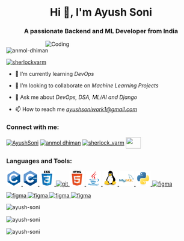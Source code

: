 <h1 align="center">Hi 👋, I'm Ayush Soni</h1>
<h3 align="center">A passionate Backend and ML Developer from India</h3>
<img align="right" alt="Coding" width="400" src="https://cdn.dribbble.com/users/1162077/screenshots/3848914/programmer.gif">

<p align="left"> <img src="https://komarev.com/ghpvc/?username=ayuxhxoni&label=Profile%20views&color=0e75b6&style=flat" alt="anmol-dhiman" /> </p>

 

<p align="left"> <a href="https://twitter.com/AyushSo10373795" target="blank"><img src="https://img.shields.io/twitter/follow/ayushsoni?logo=twitter&style=for-the-badge" alt="sherlockvarm" /></a> </p>

- 🌱 I’m currently learning *DevOps*

- 👯 I’m looking to collaborate on *Machine Learning Projects*

- 💬 Ask me about *DevOps, DSA, ML/AI and Django*

- 📫 How to reach me *ayushsoniwork1@gmail.com*

<h3 align="left">Connect with me:</h3>
<p align="left">
<a href="https://twitter.com/AyushSo10373795" target="blank"><img align="center" src="https://raw.githubusercontent.com/rahuldkjain/github-profile-readme-generator/master/src/images/icons/Social/twitter.svg" alt="AyushSoni" height="30" width="40" /></a>
<a href="https://www.linkedin.com/in/ayush-soni-64a88b202/" target="blank"><img align="center" src="https://raw.githubusercontent.com/rahuldkjain/github-profile-readme-generator/master/src/images/icons/Social/linked-in-alt.svg" alt="anmol dhiman" height="30" width="40" /></a>
<a href="https://instagram.com/ayuxhxoni" target="blank"><img align="center" src="https://raw.githubusercontent.com/rahuldkjain/github-profile-readme-generator/master/src/images/icons/Social/instagram.svg" alt="sherlock_varm" height="30" width="40" /></a>
<a href="https://leetcode.com/ayuxhxoni/" target="blank"><img align="center" src="https://img.icons8.com/?size=512&id=wDGo581Ea5Nf&format=png"  height="30" width="40" /></a>
</p>

<h3 align="left">Languages and Tools:</h3>
<p align="left"> <a href="https://www.cprogramming.com/" target="_blank" rel="noreferrer"> <img src="https://raw.githubusercontent.com/devicons/devicon/master/icons/c/c-original.svg" alt="c" width="40" height="40"/> </a> <a href="https://www.w3schools.com/cpp/" target="_blank" rel="noreferrer"> <img src="https://raw.githubusercontent.com/devicons/devicon/master/icons/cplusplus/cplusplus-original.svg" alt="cplusplus" width="40" height="40"/> </a> <a href="https://www.w3schools.com/css/" target="_blank" rel="noreferrer"> <img src="https://raw.githubusercontent.com/devicons/devicon/master/icons/css3/css3-original-wordmark.svg" alt="css3" width="40" height="40"/> </a> <a href="https://git-scm.com/" target="_blank" rel="noreferrer"> <img src="https://www.vectorlogo.zone/logos/git-scm/git-scm-icon.svg" alt="git" width="40" height="40"/> </a> <a href="https://www.w3.org/html/" target="_blank" rel="noreferrer"> <img src="https://raw.githubusercontent.com/devicons/devicon/master/icons/html5/html5-original-wordmark.svg" alt="html5" width="40" height="40"/> </a> <a href="https://www.java.com" target="_blank" rel="noreferrer"> <img src="https://raw.githubusercontent.com/devicons/devicon/master/icons/java/java-original.svg" alt="java" width="40" height="40"/> </a>  <a href="https://www.linux.org/" target="_blank" rel="noreferrer"> <img src="https://raw.githubusercontent.com/devicons/devicon/master/icons/linux/linux-original.svg" alt="linux" width="40" height="40"/> </a> <a href="https://www.mysql.com/" target="_blank" rel="noreferrer"> <img src="https://raw.githubusercontent.com/devicons/devicon/master/icons/mysql/mysql-original-wordmark.svg" alt="mysql" width="40" height="40"/> </a> <a href="https://www.python.org" target="_blank" rel="noreferrer"> <img src="https://raw.githubusercontent.com/devicons/devicon/master/icons/python/python-original.svg" alt="python" width="40" height="40"/> </a> <a href="https://www.figma.com/" target="_blank" rel="noreferrer"> <img src="https://www.vectorlogo.zone/logos/figma/figma-icon.svg" alt="figma" width="40" height="40"/> </a></p>
<a href="https://www.figma.com/" target="_blank" rel="noreferrer"> <img src="https://cdn.jsdelivr.net/gh/devicons/devicon/icons/docker/docker-original.svg" alt="figma" width="40" height="40"/> </a><a href="https://www.figma.com/" target="_blank" rel="noreferrer"> <img src="https://cdn.jsdelivr.net/gh/devicons/devicon/icons/amazonwebservices/amazonwebservices-plain-wordmark.svg" alt="figma" width="40" height="40"/> </a>
<a href="https://www.figma.com/" target="_blank" rel="noreferrer"> <img src="https://cdn.jsdelivr.net/gh/devicons/devicon/icons/kubernetes/kubernetes-plain.svg" alt="figma" width="40" height="40"/> </a>
<a href="https://www.figma.com/" target="_blank" rel="noreferrer"> <img src="https://cdn.jsdelivr.net/gh/devicons/devicon/icons/premierepro/premierepro-plain.svg" alt="figma" width="40" height="40"/> </a>


<p> <img align="left" src="https://github-readme-stats.vercel.app/api/top-langs?username=ayuxhxoni&show_icons=true&locale=en&layout=compact&theme=tokyonight" alt="ayush-soni" /><br></p>

<p> <img align="center" src="https://github-readme-stats.vercel.app/api?username=ayuxhxoni&show_icons=true&locale=en&theme=tokyonight" alt="ayush-soni" /><br></p>

<p> <img align="center" src="https://github-readme-streak-stats.herokuapp.com/?user=ayuxhxoni&&theme=tokyonight" alt="ayush-soni" /></p>
